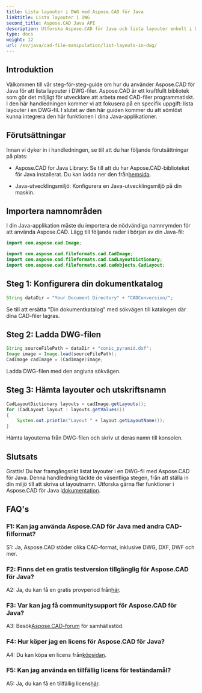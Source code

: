 ```yaml
---
title: Lista layouter i DWG med Aspose.CAD för Java
linktitle: Lista layouter i DWG
second_title: Aspose.CAD Java API
description: Utforska Aspose.CAD för Java och lista layouter enkelt i DWG-filer. Integrera kraftfull CAD-funktion i dina Java-applikationer.
type: docs
weight: 12
url: /sv/java/cad-file-manipulation/list-layouts-in-dwg/
---
```

## Introduktion

Välkommen till vår steg-för-steg-guide om hur du använder Aspose.CAD för Java för att lista layouter i DWG-filer. Aspose.CAD är ett kraftfullt bibliotek som gör det möjligt för utvecklare att arbeta med CAD-filer programmatiskt. I den här handledningen kommer vi att fokusera på en specifik uppgift: lista layouter i en DWG-fil. I slutet av den här guiden kommer du att sömlöst kunna integrera den här funktionen i dina Java-applikationer.

## Förutsättningar

Innan vi dyker in i handledningen, se till att du har följande förutsättningar på plats:

-  Aspose.CAD for Java Library: Se till att du har Aspose.CAD-biblioteket för Java installerat. Du kan ladda ner den från[hemsida](https://releases.aspose.com/cad/java/).

- Java-utvecklingsmiljö: Konfigurera en Java-utvecklingsmiljö på din maskin.

## Importera namnområden

I din Java-applikation måste du importera de nödvändiga namnrymden för att använda Aspose.CAD. Lägg till följande rader i början av din Java-fil:

```java
import com.aspose.cad.Image;

import com.aspose.cad.fileformats.cad.CadImage;
import com.aspose.cad.fileformats.cad.CadLayoutDictionary;
import com.aspose.cad.fileformats.cad.cadobjects.CadLayout;
```

## Steg 1: Konfigurera din dokumentkatalog

```java
String dataDir = "Your Document Directory" + "CADConversion/";
```

Se till att ersätta "Din dokumentkatalog" med sökvägen till katalogen där dina CAD-filer lagras.

## Steg 2: Ladda DWG-filen

```java
String sourceFilePath = dataDir + "conic_pyramid.dxf";
Image image = Image.load(sourceFilePath);
CadImage cadImage = (CadImage)image;
```

Ladda DWG-filen med den angivna sökvägen.

## Steg 3: Hämta layouter och utskriftsnamn

```java
CadLayoutDictionary layouts = cadImage.getLayouts();
for (CadLayout layout : layouts.getValues())
{
    System.out.println("Layout " + layout.getLayoutName());
}
```

Hämta layouterna från DWG-filen och skriv ut deras namn till konsolen.

## Slutsats

 Grattis! Du har framgångsrikt listat layouter i en DWG-fil med Aspose.CAD för Java. Denna handledning täckte de väsentliga stegen, från att ställa in din miljö till att skriva ut layoutnamn. Utforska gärna fler funktioner i Aspose.CAD för Java i[dokumentation](https://reference.aspose.com/cad/java/).

## FAQ's

### F1: Kan jag använda Aspose.CAD för Java med andra CAD-filformat?

S1: Ja, Aspose.CAD stöder olika CAD-format, inklusive DWG, DXF, DWF och mer.

### F2: Finns det en gratis testversion tillgänglig för Aspose.CAD för Java?

 A2: Ja, du kan få en gratis provperiod från[här](https://releases.aspose.com/).

### F3: Var kan jag få communitysupport för Aspose.CAD för Java?

 A3: Besök[Aspose.CAD-forum](https://forum.aspose.com/c/cad/19) för samhällsstöd.

### F4: Hur köper jag en licens för Aspose.CAD för Java?

 A4: Du kan köpa en licens från[köpsidan](https://purchase.aspose.com/buy).

### F5: Kan jag använda en tillfällig licens för teständamål?

 A5: Ja, du kan få en tillfällig licens[här](https://purchase.aspose.com/temporary-license/).